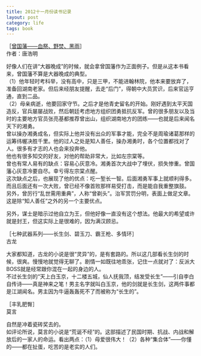 ```yaml
---
title: 2012十一月份读书记录
layout: post
category: life
tags: book
---
```


［[曾国藩——血祭、野焚、黑雨](http://book.douban.com/subject/1162080/)］  
作者：唐浩明  

好像人们在讲“大器晚成”的时候，就会拿曾国藩作为正面例子。但是从这本书看来，曾国藩不算是大器晚成的典型。  
（1）他年轻时考科举，没有高中，只是三甲，不能进翰林院，他本来要放弃了，准备回湖南老家。但后来经朋友提醒，去走“后门”，得朝中大员赏识，后来官运亨通，直到二品。  
（2）母亲病逝，他要回家守节。之后才是他青史留名的开始。刚好遇到太平天国造反，官兵屡屡战败，然后朝廷考虑地方组织团勇抵抗反军。曾的很多朋友以及当时的主要地方官员张亮基都推荐曾出山，组织湖南地方的团练——也就是后来闻名天下的湘勇。  
曾以操办湘勇成名，但实际上他并没有出众的军事才能，完全不是周瑜诸葛那样的运筹纬幄决胜千里。他的过人之处是知人善任，操办湘勇时，各个位置都找对了人。很多有才志的人也会来投奔他。  
他也有很多知交的好友，对他的帮助非常大，比如左宗棠等。  
曾也有常人易有的缺点：容易心灰意冷。湘勇首次大战中了埋伏，损失惨重。曾国藩心灰意冷要自尽。幸亏得左宗棠点醒。  
这次缺点之后，也展现了他的优点：吃一堑长一智。后面湘勇军事上就顺利得多。而且后面还有一次大败，曾已经不像首败那样易受打击，而是能自我重整旗鼓。  
另外，曾厉行“乱世需用重典”，人称“曾剃头”。治军赏罚分明，表面上做足文章。这是除“知人善任”之外的另一个主要优点。

另外，谋士是暗示过他自立为王，但他好像一直没有这个想法。他最大的希望或许就是封王，但这实际上是很难的，因为满汉顾忌。

［七种武器系列——长生剑、碧玉刀、霸王枪、多情环］   
古龙  

大家都知道，古龙的小说是很“灵异”的，是有套路的。所以这几部看长生剑的时候，很爽。慢慢地就觉得无聊了。剧情一如既往地乖张，记住一点就对了：反派大BOSS就是经常跟你混在一起的身边的人。  
不过长生剑的“天上白玉京，十二楼五城，仙人抚我顶，结发受长生”——引自李白自传诗——真是神来之笔！男主名字就叫白玉京，他的剑就是长生剑，这两件事都是江湖闻名。男主因为牛逼轰轰死不了而被称为“长生的”。  

［丰乳肥臀］  
莫言  

自然是冲着瓷砖奖去的。  
如评论所说，莫言的小说是“荒诞不经”的。这部描述了民国时期、抗战、内战和解放后的一家人的命运。看出两点：（1）母爱很伟大！（2）各种“集合体”——你懂的——都在扯蛋，吃苦的是老实的人们。  


